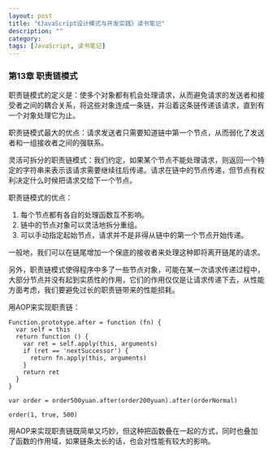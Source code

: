 ```yaml
---
layout: post
title: "《JavaScript设计模式与开发实践》读书笔记"
description: ""
category: 
tags: [JavaScript, 读书笔记]
---
```


### 第13章 职责链模式

职责链模式的定义是：使多个对象都有机会处理请求，从而避免请求的发送者和接受者之间的耦合关系，将这些对象连成一条链，并沿着这条链传递该请求，直到有一个对象处理它为止。

职责链模式最大的优点：请求发送者只需要知道链中第一个节点，从而弱化了发送者和一组接收者之间的强联系。

灵活可拆分的职责链模式：我们约定，如果某个节点不能处理请求，则返回一个特定的字符串来表示该请求需要继续往后传递。请求在链中的节点传递，但节点有权利决定什么时候把请求交给下一个节点。

职责链模式的优点：

1. 每个节点都有各自的处理函数互不影响。
2. 链中的节点对象可以灵活地拆分重组。
3. 可以手动指定起始节点，请求并不是非得从链中的第一个节点开始传递。

一般地，我们可以在链尾增加一个保底的接收者来处理这种即将离开链尾的请求。

另外，职责链模式使得程序中多了一些节点对象，可能在某一次请求传递过程中，大部分节点并没有起到实质性的作用，它们的作用仅仅是让请求传递下去，从性能方面考虑，我们要避免过长的职责链带来的性能损耗。

用AOP来实现职责链：

    Function.prototype.after = function (fn) {
      var self = this
      return function () {
        var ret = self.apply(this, arguments)
        if (ret == 'nextSuccessor') {
          return fn.apply(this, arguments)
        }
        return ret
      }
    }

    var order = order500yuan.after(order200yuan).after(orderNormal)

    order(1, true, 500)

用AOP来实现职责链既简单又巧妙，但这种把函数叠在一起的方式，同时也叠加了函数的作用域，如果链条太长的话，也会对性能有较大的影响。
